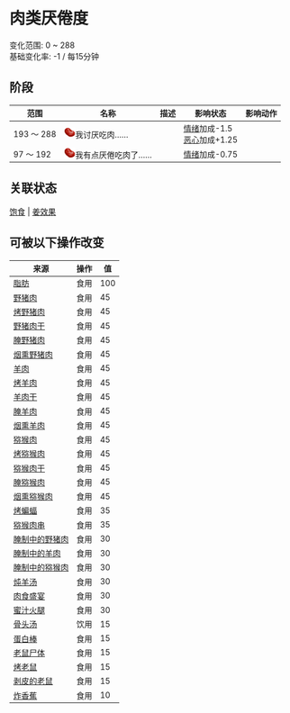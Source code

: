 # 肉类<nobr>厌倦度</nobr>  
变化范围: 0 ~ 288  
基础变化率: -1 / 每15分钟  
## 阶段  
范围  |  名称  |  描述  |  影响状态  |  影响动作  
----  |  ----  |  ----  |  ----  |  ----  
193 ～ 288  |  <img decoding="async" src="Sprite/SaturationMeat.png" href="a.md" style="max-width:20px;max-height:20px;">我讨厌吃肉……  |    |  [情绪](Morale.md)加成-1.5<br>[恶心](Nausea.md)加成+1.25  |    
97 ～ 192  |  <img decoding="async" src="Sprite/SaturationMeat.png" href="a.md" style="max-width:20px;max-height:20px;">我有点厌倦吃肉了……  |    |  [情绪](Morale.md)加成-0.75  |    
## 关联状态  
[饱食](Satiation.md)  |  [姜效果](GingerEffect.md)  
## 可被以下操作改变  
来源  |  操作  |  值  
----  |  ----  |  ----  
[脂肪](Fat.md)  |  食用  |  100  
[野猪肉](BoarMeat.md)  |  食用  |  45  
[烤野猪肉](BoarMeatCooked.md)  |  食用  |  45  
[野猪肉干](BoarMeatDried.md)  |  食用  |  45  
[腌野猪肉](BoarMeatSalted.md)  |  食用  |  45  
[烟熏野猪肉](BoarMeatSmoked.md)  |  食用  |  45  
[羊肉](GoatMeat.md)  |  食用  |  45  
[烤羊肉](GoatMeatCooked.md)  |  食用  |  45  
[羊肉干](GoatMeatDried.md)  |  食用  |  45  
[腌羊肉](GoatMeatSalted.md)  |  食用  |  45  
[烟熏羊肉](GoatMeatSmoked.md)  |  食用  |  45  
[猕猴肉](MacaqueMeat.md)  |  食用  |  45  
[烤猕猴肉](MacaqueMeatCooked.md)  |  食用  |  45  
[猕猴肉干](MacaqueMeatDried.md)  |  食用  |  45  
[腌猕猴肉](MacaqueMeatSalted.md)  |  食用  |  45  
[烟熏猕猴肉](MacaqueMeatSmoked.md)  |  食用  |  45  
[烤蝙蝠](BatCooked.md)  |  食用  |  35  
[猕猴肉串](MacaqueSkewers.md)  |  食用  |  35  
[腌制中的野猪肉](BoarMeatSaltedDrying.md)  |  食用  |  30  
[腌制中的羊肉](GoatMeatSaltedDrying.md)  |  食用  |  30  
[腌制中的猕猴肉](MacaqueMeatSaltedDrying.md)  |  食用  |  30  
[炖羊汤](GoatStew.md)  |  食用  |  30  
[肉食盛宴](HeartyFeast.md)  |  食用  |  30  
[蜜汁火腿](HoneyGlazedPork.md)  |  食用  |  30  
[骨头汤](BoneBroth.md)  |  饮用  |  15  
[蛋白棒](ProteinBar.md)  |  食用  |  15  
[老鼠尸体](Mouse.md)  |  食用  |  15  
[烤老鼠](MouseCooked.md)  |  食用  |  15  
[剥皮的老鼠](MouseSkinned.md)  |  食用  |  15  
[炸香蕉](FriedBanana.md)  |  食用  |  10  
